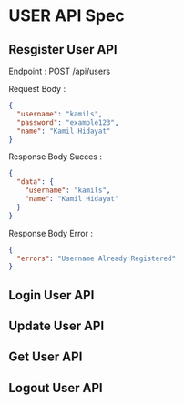 <!-- @format -->

# USER API Spec

## Resgister User API

Endpoint : POST /api/users

Request Body :

```json
{
  "username": "kamils",
  "password": "example123",
  "name": "Kamil Hidayat"
}
```

Response Body Succes :

```json
{
  "data": {
    "username": "kamils",
    "name": "Kamil Hidayat"
  }
}
```

Response Body Error :

```json
{
  "errors": "Username Already Registered"
}
```

## Login User API

## Update User API

## Get User API

## Logout User API
